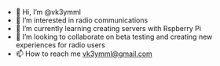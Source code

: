 - 👋 Hi, I’m @vk3ymml
- 👀 I’m interested in radio communications
- 🌱 I’m currently learning creating servers with Rspberry Pi 
- 💞️ I’m looking to collaborate on beta testing and creating new experiences for radio users
- 📫 How to reach me vk3ymml@gmail.com

<!---
vk3ymml/vk3ymml is a ✨ special ✨ repository because its `README.md` (this file) appears on your GitHub profile.
You can click the Preview link to take a look at your changes.
--->
